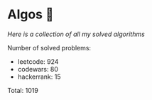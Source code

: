 # Algos 🏯

_Here is a collection of all my solved algorithms_

Number of solved problems:
- leetcode: 924
- codewars: 80
- hackerrank: 15

Total: 1019
